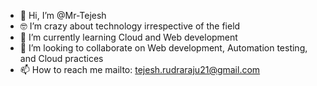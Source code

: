 - 👋 Hi, I’m @Mr-Tejesh
- 🤓 I’m crazy about technology irrespective of the field
- 🌱 I’m currently learning Cloud and Web development
- 💞️ I’m looking to collaborate on Web development, Automation testing, and Cloud practices
- 📫 How to reach me mailto: tejesh.rudraraju21@gmail.com

<!---
Mr-Tejesh/Mr-Tejesh is a ✨ special ✨ repository because its `README.md` (this file) appears on your GitHub profile.
You can click the Preview link to take a look at your changes.
--->
 

